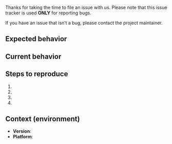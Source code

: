 Thanks for taking the time to file an issue with us.
Please note that this issue tracker is used **ONLY** for reporting bugs.

If you have an issue that isn’t a bug, please contact the project maintainer.

## Expected behavior
<!--- What should happen -->

## Current behavior
<!--- What is happening instead of the expected behavior -->

## Steps to reproduce
<!--- Provide a link to a live example, a code snippet, or a set of steps to -->
<!--- reproduce this bug. -->
1.
2.
3.
4.

## Context (environment)
<!--- Please provide technical context, as well as possible background -->
<!--- information that can help us identify the problem -->

* **Version**: <!-- compulsory. you must provide your version -->
* **Platform**: <!-- either `uname -a` output, or if Windows, version and 32-bit or
  64-bit -->
